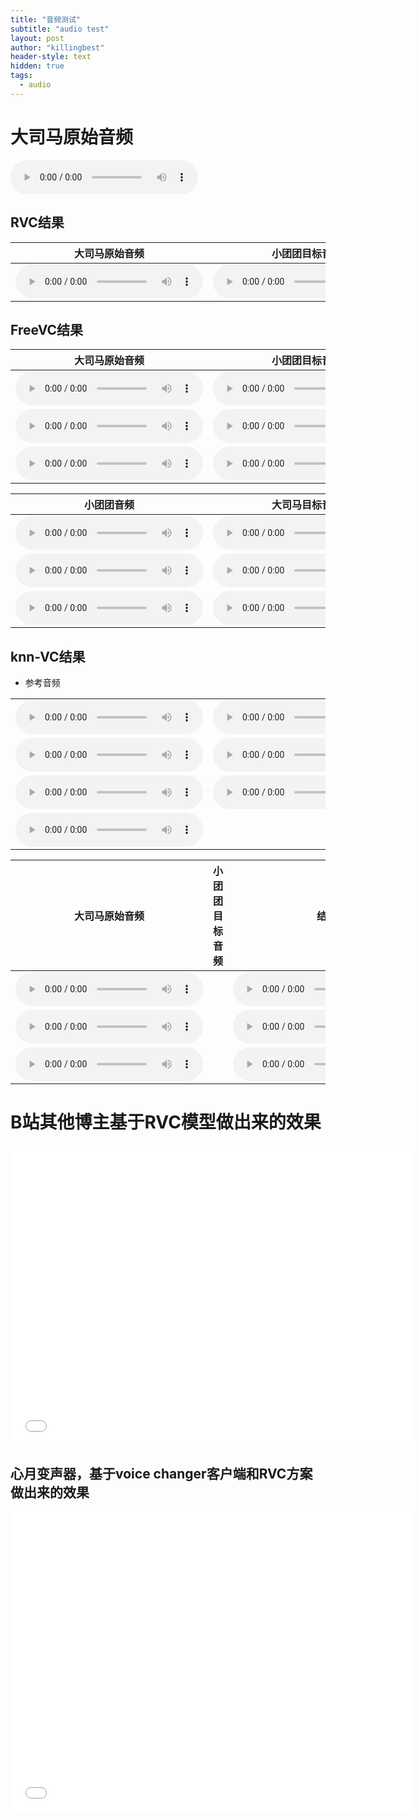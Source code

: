 ```yaml
---
title: "音频测试"
subtitle: "audio test"
layout: post
author: "killingbest"
header-style: text
hidden: true
tags:
  - audio
---
```

# 大司马原始音频
<audio name="2300" controls="" preload="" src="https://drive.google.com/uc?export=preview&amp;id=1y7cJhcL0eQ00-Cw2a8cwrrzGMSahNG-K"></audio>

## RVC结果

|                        大司马原始音频                        |                        小团团目标音频                        |                             结果                             |
| :----------------------------------------------------------: | :----------------------------------------------------------: | :----------------------------------------------------------: |
| <audio name="2300" controls="" preload="" src="https://drive.google.com/uc?export=preview&amp;id=1y7cJhcL0eQ00-Cw2a8cwrrzGMSahNG-K"></audio> | <audio name="2300" controls="" preload="" src="https://drive.google.com/uc?export=preview&amp;id=1y7cJhcL0eQ00-Cw2a8cwrrzGMSahNG-K"></audio> | <audio name="2300" controls="" preload="" src="https://drive.google.com/uc?export=preview&amp;id=1y7cJhcL0eQ00-Cw2a8cwrrzGMSahNG-K"></audio> |


## FreeVC结果

| 大司马原始音频 | 小团团目标音频 | 结果 |
| :------------: | :------------: | :--: |
|       <audio name="2300" controls="" preload="" src="https://drive.google.com/uc?export=preview&amp;id=1-xmT22OIOKAoyQOc3GV88QvdTfnlmeF5"></audio>         |        <audio name="2300" controls="" preload="" src="https://drive.google.com/uc?export=preview&amp;id=1-fIR7Rbh29SVxM7BzaD9gSYN2R-9gF7o"></audio>        |   <audio name="2300" controls="" preload="" src="https://drive.google.com/uc?export=preview&amp;id=1-K0aEZ6JuSWvi9nLBSTJof0WPZEHiQk9"></audio>   |
|       <audio name="2300" controls="" preload="" src="https://drive.google.com/uc?export=preview&amp;id=1-kjpxatWiJUYoaoytB4G-tSz9lnsGfEH"></audio>         |         <audio name="2300" controls="" preload="" src="https://drive.google.com/uc?export=preview&amp;id=1-du6MrZBnybMoqhcP_EHt9iGXBdGekUe"></audio>       |   <audio name="2300" controls="" preload="" src="https://drive.google.com/uc?export=preview&amp;id=1-FF0EyzRwi9YW9MO4S3-vTZDEmqDeKHZ"></audio>   |
|       <audio name="2300" controls="" preload="" src="https://drive.google.com/uc?export=preview&amp;id=1-sH5d7ZIYrztLeSMRswnmtgu4NH-2SFc"></audio>        |        <audio name="2300" controls="" preload="" src="https://drive.google.com/uc?export=preview&amp;id=1-jFkSKnp7WFukUOdRkT1O1YLo0bLuZJG"></audio>        |    <audio name="2300" controls="" preload="" src="https://drive.google.com/uc?export=preview&amp;id=1-Bk_hDxmd-oLJMbrsUJjsN3V5Pc9aa_W"></audio>  |

| 小团团音频 | 大司马目标音频 | 结果 |
| :------------: | :------------: | :--: |
|   <audio name="2300" controls="" preload="" src="https://drive.google.com/uc?export=preview&amp;id=1-fIR7Rbh29SVxM7BzaD9gSYN2R-9gF7o"></audio>    |<audio name="2300" controls="" preload="" src="https://drive.google.com/uc?export=preview&amp;id=1-xmT22OIOKAoyQOc3GV88QvdTfnlmeF5"></audio>         |      <audio name="2300" controls="" preload="" src="https://drive.google.com/uc?export=preview&amp;id=104ZCmD_wdvwiyBZ9yEPVh1N5dv8ZjjDM"></audio>          |
|   <audio name="2300" controls="" preload="" src="https://drive.google.com/uc?export=preview&amp;id=1-du6MrZBnybMoqhcP_EHt9iGXBdGekUe"></audio>    |<audio name="2300" controls="" preload="" src="https://drive.google.com/uc?export=preview&amp;id=1-kjpxatWiJUYoaoytB4G-tSz9lnsGfEH"></audio>         |      <audio name="2300" controls="" preload="" src="https://drive.google.com/uc?export=preview&amp;id=1-xxnI3d8Fp7HL7Mbh1NiovmNI547cWQq"></audio>          | 
|    <audio name="2300" controls="" preload="" src="https://drive.google.com/uc?export=preview&amp;id=1-jFkSKnp7WFukUOdRkT1O1YLo0bLuZJG"></audio>    |<audio name="2300" controls="" preload="" src="https://drive.google.com/uc?export=preview&amp;id=1-sH5d7ZIYrztLeSMRswnmtgu4NH-2SFc"></audio>        |      <audio name="2300" controls="" preload="" src="https://drive.google.com/uc?export=preview&amp;id=104lu5UbBlL8WJgIuz8vjhnQ8sW8Mki_x"></audio>          |


## knn-VC结果
- 参考音频
  
|  |  | 
| :------------: | :------------: | 
|<audio name="2300" controls="" preload="" src="https://drive.google.com/uc?export=preview&amp;id=163JsX3e3A599NC9YEaWv92K7rVv0uCMf"></audio>  | <audio name="2300" controls="" preload="" src="https://drive.google.com/uc?export=preview&amp;id=16DDc-fABBmZ_GlOFuagfoEAqTckw30Wn"></audio>   |
| <audio name="2300" controls="" preload="" src="https://drive.google.com/uc?export=preview&amp;id=16LVBKkHEuRF8pPYJ0phRo45oAf1z6n1q"></audio>   | <audio name="2300" controls="" preload="" src="https://drive.google.com/uc?export=preview&amp;id=16Nzn75CrO5pHPqr29r6ROdEtxSznjaXG"></audio>   | 
| <audio name="2300" controls="" preload="" src="https://drive.google.com/uc?export=preview&amp;id=16QUEszbMp0acd395iCVEI6WHgTdCWQvl"></audio>   | <audio name="2300" controls="" preload="" src="https://drive.google.com/uc?export=preview&amp;id=16Scu5s0uomfy02gIYJT4rp6qBV88aF8_"></audio>   | 
| <audio name="2300" controls="" preload="" src="https://drive.google.com/uc?export=preview&amp;id=16UIKc2521ihmCF-RLAIahFAOFytLkRcO"></audio>  | 



| 大司马原始音频 | 小团团目标音频 | 结果 |
| :------------: | :------------: | :--: |
|       <audio name="2300" controls="" preload="" src="https://drive.google.com/uc?export=preview&amp;id=1-xmT22OIOKAoyQOc3GV88QvdTfnlmeF5"></audio>         |                |   <audio name="2300" controls="" preload="" src="https://drive.google.com/uc?export=preview&amp;id=1169XBWa1O5AYw9L5TawSyLJ0fooUX3PE"></audio>   |
|       <audio name="2300" controls="" preload="" src="https://drive.google.com/uc?export=preview&amp;id=1-kjpxatWiJUYoaoytB4G-tSz9lnsGfEH"></audio>         |                |   <audio name="2300" controls="" preload="" src="https://drive.google.com/uc?export=preview&amp;id=151rAOy_rdRuIEXgzP76qTVVpEubg7s5j"></audio>   |
|       <audio name="2300" controls="" preload="" src="https://drive.google.com/uc?export=preview&amp;id=1-sH5d7ZIYrztLeSMRswnmtgu4NH-2SFc"></audio>        |                |    <audio name="2300" controls="" preload="" src="https://drive.google.com/uc?export=preview&amp;id=12PGE2tSDgnw1ft3HkCqlhaIcYHh_awmy"></audio>  |


# B站其他博主基于RVC模型做出来的效果
<iframe src="//player.bilibili.com/player.html?aid=876282114&bvid=BV1wN4y1U7K2&cid=1342958364&p=1" scrolling="no" border="0" frameborder="no" framespacing="0" allowfullscreen="true" width="640" height="480"> </iframe>


## 心月变声器，基于voice changer客户端和RVC方案做出来的效果
<iframe src="//player.bilibili.com/player.html?aid=748593423&bvid=BV1FC4y177rb&cid=1336009514&p=1" scrolling="no" border="0" frameborder="no" framespacing="0" allowfullscreen="true" width="640" height="480"> </iframe>

